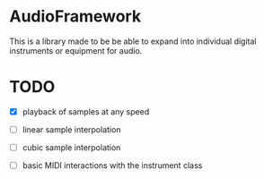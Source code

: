 # AudioFramework

This is a library made to be be able to expand into individual digital instruments or equipment for audio.

# TODO

- [X] playback of samples at any speed
- [ ] linear sample interpolation
- [ ] cubic sample interpolation
- [ ] basic MIDI interactions with the instrument class

